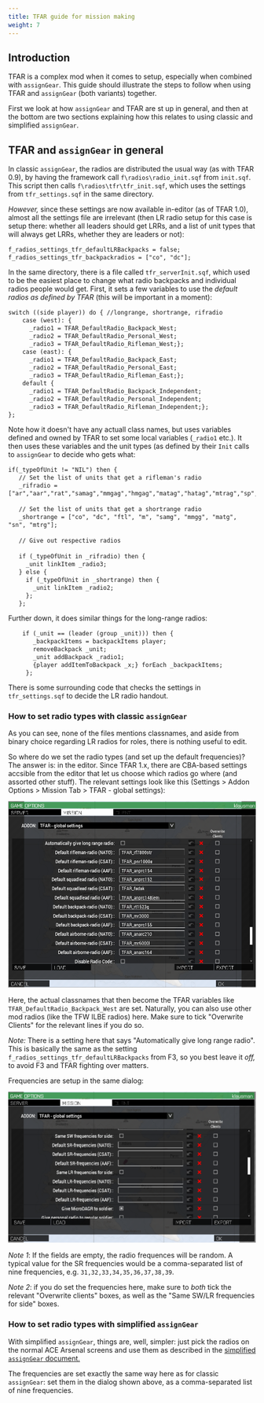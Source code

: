 ```yaml
---
title: TFAR guide for mission making
weight: 7
---
```


## Introduction

TFAR is a complex mod when it comes to setup, especially when combined with
`assignGear`. This guide should illustrate the steps to follow when using TFAR
and `assignGear` (both variants) together.

First we look at how `assignGear` and TFAR are st up in general, and then at
the bottom are two sections explaining how this relates to using classic
and simplified `assignGear`.

## TFAR and `assignGear` in general

In classic `assignGear`, the radios are distributed the usual way (as with TFAR
0.9), by having the framework call `f\radios\radio_init.sqf` from `init.sqf`.
This script then calls `f\radios\tfr\tfr_init.sqf`, which uses the settings
from `tfr_settings.sqf` in the same directory.

*However,* since these settings are now available in-editor (as of TFAR 1.0),
almost all the settings file are irrelevant (then LR radio setup for this case
is setup there: whether all leaders should get LRRs, and a list of unit types
that will always get LRRs, whether they are leaders or not):

```
f_radios_settings_tfr_defaultLRBackpacks = false;
f_radios_settings_tfr_backpackradios = ["co", "dc"];
```

In the same directory, there is a file called `tfr_serverInit.sqf`, which used
to be the easiest place to change what radio backpacks and individual radios
people would get. First, it sets a few variables to use the *default radios as
defined by TFAR* (this will be important in a moment):

```
switch ((side player)) do { //longrange, shortrange, rifradio
    case (west): {
      _radio1 = TFAR_DefaultRadio_Backpack_West;
      _radio2 = TFAR_DefaultRadio_Personal_West;
      _radio3 = TFAR_DefaultRadio_Rifleman_West;};
    case (east): {
      _radio1 = TFAR_DefaultRadio_Backpack_East;
      _radio2 = TFAR_DefaultRadio_Personal_East;
      _radio3 = TFAR_DefaultRadio_Rifleman_East;};
    default {
      _radio1 = TFAR_DefaultRadio_Backpack_Independent;
      _radio2 = TFAR_DefaultRadio_Personal_Independent;
      _radio3 = TFAR_DefaultRadio_Rifleman_Independent;};
};
```

Note how it doesn't have any actuall class names, but uses variables defined
and owned by TFAR to set some local variables (`_radio1` etc.). It then uses
these variables and the unit types (as defined by their `Init` calls to
`assignGear` to decide who gets what:

```
if(_typeOfUnit != "NIL") then {
   // Set the list of units that get a rifleman's radio
   _rifradio = ["ar","aar","rat","samag","mmgag","hmgag","matag","hatag","mtrag","sp","r","car","smg","gren","dm"];

   // Set the list of units that get a shortrange radio
   _shortrange = ["co", "dc", "ftl", "m", "samg", "mmgg", "matg", "sn", "mtrg"];

   // Give out respective radios

   if (_typeOfUnit in _rifradio) then {
     _unit linkItem _radio3;
   } else {
     if (_typeOfUnit in _shortrange) then {
       _unit linkItem _radio2;
     };
   };

```

Further down, it does similar things for the long-range radios:

```
    if (_unit == (leader (group _unit))) then {
       _backpackItems = backpackItems player;
       removeBackpack _unit;
       _unit addBackpack _radio1;
       {player addItemToBackpack _x;} forEach _backpackItems;
     };
```

There is some surrounding code that checks the settings in `tfr_settings.sqf`
to decide the LR radio handout.

### How to set radio types with classic `assignGear`

As you can see, none of the files mentions classnames, and aside from binary
choice regarding LR radios for roles, there is nothing useful to edit.

So where do we set the radio types (and set up the default frequencies)? The
answer is: in the editor. Since TFAR 1.x, there are CBA-based settings
accsible from the editor that let us choose which radios go where (and
assorted other stuff). The relevant settings look like this (Settings > Addon
Options > Mission Tab > TFAR - global settings):

<img src="tfar_radios.png"/>

Here, the actual classnames that then become the TFAR variables like
`TFAR_DefaultRadio_Backpack_West` are set. Naturally, you can also use other
mod radios (like the TFW ILBE radios) here. Make sure to tick "Overwrite
Clients" for the relevant lines if you do so.

*Note:* There is a setting here that says "Automatically give long range
radio". This is basically the same as the setting
`f_radios_settings_tfr_defaultLRBackpacks` from F3, so you best leave it
*off,* to avoid F3 and TFAR fighting over matters.

Frequencies are setup in the same dialog:

<img src="tfar_freqs.png"/>

*Note 1*: If the fields are empty, the radio frequences will be random. A
typical value for the SR frequencies would be a comma-separated list of
nine frequencies, e.g. `31,32,33,34,35,36,37,38,39`.

*Note 2*: if you do set the frequencies here, make sure to *both* tick the
relevant "Overwrite clients" boxes, as well as the "Same SW/LR frequencies for
side" boxes.

### How to set radio types with simplified `assignGear`

With simplified `assignGear`, things are, well, simpler: just pick the radios
on the normal ACE Arsenal screens and use them as described in the [simplified
`assignGear` document.](../simpler_assigngear/)

The frequencies are set exactly the same way here as for classic `assignGear`:
set them in the dialog shown above, as a comma-separated list of nine
frequencies.
